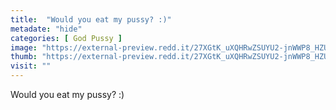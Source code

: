 ```yaml
---
title:  "Would you eat my pussy? :)"
metadate: "hide"
categories: [ God Pussy ]
image: "https://external-preview.redd.it/27XGtK_uXQHRwZSUYU2-jnWWP8_HZU8rBFSVaqazuPA.jpg?auto=webp&s=d3dc956b6c992d323697b2ee02681301fb5ab9a0"
thumb: "https://external-preview.redd.it/27XGtK_uXQHRwZSUYU2-jnWWP8_HZU8rBFSVaqazuPA.jpg?width=1080&crop=smart&auto=webp&s=feb5bf726237f16e714a615a9579225949d82b9b"
visit: ""
---
```

Would you eat my pussy? :)
